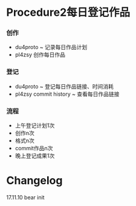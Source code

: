 # Procedure2每日登记作品

### 创作
- du4proto ~ 记录每日作品计划
- pl4zsy 创作每日作品

### 登记
- du4proto ~ 登记每日作品链接、时间消耗
- pl4zsy commit history ~ 查看每日作品链接

### 流程
- 上午登记计划1次
- 创作n次
- 格式n次
- commit作品n次
- 晚上登记成果1次

# Changelog
17.11.10 bear init